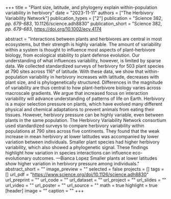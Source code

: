 +++
title = "Plant size, latitude, and phylogeny explain within-population variability in herbivory"
date = "2023-11-11"
authors = ["The Herbivory Variability Network"]
publication_types = ["2"]
publication = "Science 382, _pp. 679-683_, 10.1126/science.adh8830"
publication_short = "Science 382, _pp. 679-683_, https://doi.org/10.1002/ecy.4174
<!---, https://www.science.org/doi/10.1126/science.adh8830"--->
abstract = "Interactions between plants and herbivores are central in most ecosystems, but their strength is highly variable. The amount of variability within a system is thought to influence most aspects of plant-herbivore biology, from ecological stability to plant defense evolution. Our understanding of what influences variability, however, is limited by sparse data. We collected standardized surveys of herbivory for 503 plant species at 790 sites across 116° of latitude. With these data, we show that within-population variability in herbivory increases with latitude, decreases with plant size, and is phylogenetically structured. Differences in the magnitude of variability are thus central to how plant-herbivore biology varies across macroscale gradients. We argue that increased focus on interaction variability will advance understanding of patterns of life on Earth. Herbivory is a major selection pressure on plants, which have evolved many different physical and chemical adaptations to prevent animals from eating their tissues. However, herbivory pressure can be highly variable, even between plants in the same population. The Herbivory Variability Network consortium used standardized surveys to compare herbivory variability within populations at 790 sites across five continents. They found that the weak increase in mean herbivory at lower latitudes was accompanied by lower variation between individuals. Smaller plant species had higher herbivory variability, which also showed a phylogenetic signal. These findings highlight how variation in species interactions can influence eco-evolutionary outcomes. —Bianca Lopez Smaller plants at lower latitudes show higher variation in herbivory pressure among individuals."
abstract_short = ""
image_preview = ""
selected = false
projects = []
tags = []
url_pdf = "https://www.science.org/doi/10.1126/science.adh8830"
url_preprint = ""
url_code = ""
url_dataset = ""
url_project = ""
url_slides = ""
url_video = ""
url_poster = ""
url_source = ""
math = true
highlight = true
[header]
image = ""
caption = ""
+++
